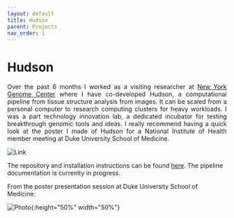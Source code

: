 ```yaml
---
layout: default
title: Hudson
parent: Projects
nav_order: 1
---
```


# Hudson

<p align="justify ">
Over the past 6 months I worked as a visiting researcher at <a href="https://www.nygenome.org"> New York Genome Center</a> where I have co-developed Hudson, a computational pipeline from tissue structure analysis from images. It can be scaled from a personal computer to research computing clusters for heavy workloads. I was a part technology innovation lab, a dedicated incubator for testing breakthrough genomic tools and ideas. I really recommend having a quick look at the poster I made of Hudson for a National Institute of Health member meeting at Duke University School of Medicine.
</p>

![Link](https://user-images.githubusercontent.com/42875353/201494678-fa69b6e2-fd48-4fbc-bdf9-66be7fbef3d2.png)


The repository and installation instructions can be found  <a href="https://github.com/nygctech/hudson">here</a>.  The pipeline documentation is currenlty in progress. 


From the poster presentation session at Duke University School of Medicine:

![Photo](https://user-images.githubusercontent.com/42875353/201494797-464c843b-7ea1-4df1-93b4-67a1cc91371c.jpg){:height="50%" width="50%"}

